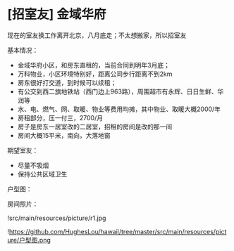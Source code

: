 # [招室友] 金域华府

现在的室友换工作离开北京，八月底走；不太想搬家，所以招室友

基本情况：
+ 金域华府小区，和房东直租的，当前合同到明年3月底；
+ 万科物业，小区环境特别好，距离公司步行距离不到2km
+ 房东很好打交道，到时候可以续租；
+ 有公交到西二旗地铁站（西门边上963路），周围超市有永辉、日日生鲜、华润等
+ 水、电、燃气、网、取暖、物业等费用均摊，其中物业、取暖大概2000/年
+ 房租部分，压一付三，2700/月
+ 房子是房东一居室改的二居室，招租的房间是改的那一间
+ 房间大概15平米，南向，大落地窗

期望室友：
+ 尽量不吸烟
+ 保持公共区域卫生


户型图：



房间照片：


!src/main/resources/picture/r1.jpg


!https://github.com/HughesLou/hawaii/tree/master/src/main/resources/picture/户型图.png

